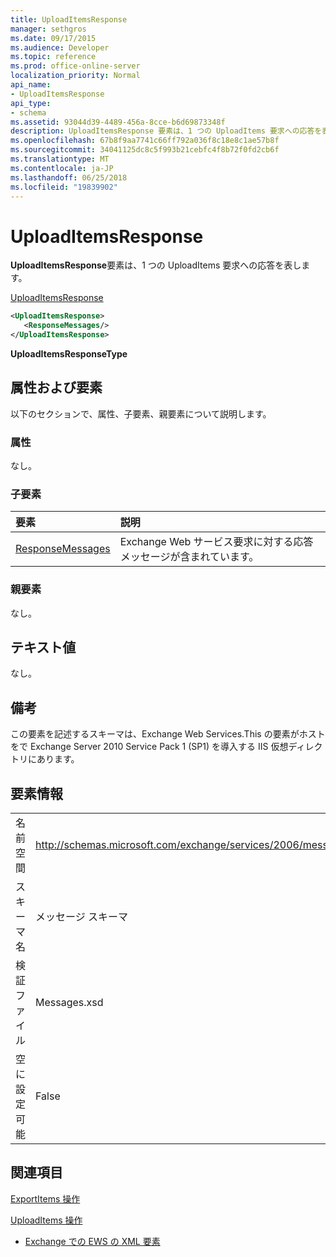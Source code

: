 ```yaml
---
title: UploadItemsResponse
manager: sethgros
ms.date: 09/17/2015
ms.audience: Developer
ms.topic: reference
ms.prod: office-online-server
localization_priority: Normal
api_name:
- UploadItemsResponse
api_type:
- schema
ms.assetid: 93044d39-4489-456a-8cce-b6d69873348f
description: UploadItemsResponse 要素は、1 つの UploadItems 要求への応答を表します。
ms.openlocfilehash: 67b8f9aa7741c66ff792a036f8c18e8c1ae57b8f
ms.sourcegitcommit: 34041125dc8c5f993b21cebfc4f8b72f0fd2cb6f
ms.translationtype: MT
ms.contentlocale: ja-JP
ms.lasthandoff: 06/25/2018
ms.locfileid: "19839902"
---
```

# <a name="uploaditemsresponse"></a>UploadItemsResponse

**UploadItemsResponse**要素は、1 つの UploadItems 要求への応答を表します。 
  
[UploadItemsResponse](uploaditemsresponse.md)
  
```XML
<UploadItemsResponse>
   <ResponseMessages/>
</UploadItemsResponse>
```

 **UploadItemsResponseType**
## <a name="attributes-and-elements"></a>属性および要素

以下のセクションで、属性、子要素、親要素について説明します。
  
### <a name="attributes"></a>属性

なし。
  
### <a name="child-elements"></a>子要素

|**要素**|**説明**|
|:-----|:-----|
|[ResponseMessages](responsemessages.md) <br/> |Exchange Web サービス要求に対する応答メッセージが含まれています。  <br/> |
   
### <a name="parent-elements"></a>親要素

なし。
  
## <a name="text-value"></a>テキスト値

なし。
  
## <a name="remarks"></a>備考

この要素を記述するスキーマは、Exchange Web Services.This の要素がホストをで Exchange Server 2010 Service Pack 1 (SP1) を導入する IIS 仮想ディレクトリにあります。
  
## <a name="element-information"></a>要素情報

|||
|:-----|:-----|
|名前空間  <br/> |http://schemas.microsoft.com/exchange/services/2006/messages  <br/> |
|スキーマ名  <br/> |メッセージ スキーマ  <br/> |
|検証ファイル  <br/> |Messages.xsd  <br/> |
|空に設定可能  <br/> |False  <br/> |
   
## <a name="see-also"></a>関連項目



[ExportItems 操作](exportitems-operation.md)
  
[UploadItems 操作](uploaditems-operation.md)


- [Exchange での EWS の XML 要素](ews-xml-elements-in-exchange.md)

